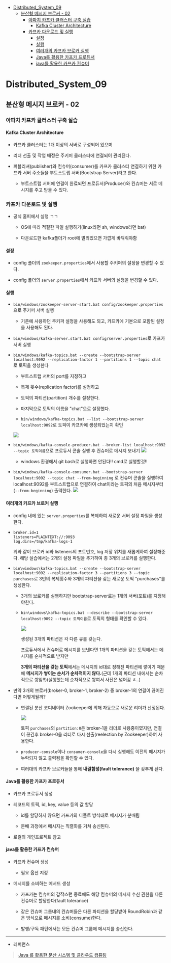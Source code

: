 - [Distributed\_System\_09](#distributed_system_09)
  - [분산형 메시지 브로커 - 02](#분산형-메시지-브로커---02)
    - [아파치 카프카 클러스터 구축 실습](#아파치-카프카-클러스터-구축-실습)
      - [Kafka Cluster Architecture](#kafka-cluster-architecture)
    - [카프카 다운로드 및 실행](#카프카-다운로드-및-실행)
      - [설정](#설정)
      - [실행](#실행)
      - [여러개의 카프카 브로커 실행](#여러개의-카프카-브로커-실행)
      - [Java를 활용한 카프카 프로듀서](#java를-활용한-카프카-프로듀서)
      - [java를 활용한 카프카 컨슈머](#java를-활용한-카프카-컨슈머)


# Distributed_System_09

## 분산형 메시지 브로커 - 02

### 아파치 카프카 클러스터 구축 실습

#### Kafka Cluster Architecture

- 카프카 클러스터는 1개 이상의 서버로 구성되어 있으며

- 리더 선출 및 작업 배정은 주키퍼 클러스터에 연결되어 관리된다.

- 퍼블리셔(publisher)와 컨슈머(consumer)를 카프카 클러스터 연결하기 위한 카프카 서버 주소들을 부트스트랩 서버(Bootstrap Server)라고 한다.
  
  - 부트스트랩 서버에 연결이 완료되면 프로듀서(Producer)와 컨슈머는 서로 메시지를 주고 받을 수 있다.

### 카프카 다운로드 및 실행

- 공식 홈피에서 실행 ㄱㄱ
  
  - OS에 따라 적절한 파일 실행하기(linux라면 sh, windows라면 bat)
  
  - 다운로드한 kafka폴더가 root에 멀리있으면 가깝게 바꿔줘야함

#### 설정

- config 폴더의 `zookeeper.properties`에서 사용할 주키퍼의 설정을 변경할 수 있다.

- config 폴더의 `server.properties`에서 카프카 서버의 설정을 변경할 수 있다.

#### 실행

- `bin/windows/zookeeper-server-start.bat config/zookeeper.properties`으로 주키퍼 서버 실행
  
  - 기존에 사용하던 주키퍼 설정을 사용해도 되고, 카프카에 기본으로 포함된 설정을 사용해도 된다.

- `bin/windows/kafka-server.start.bat config/server.properties`로 카프카 서버 실행

- `bin/windows/kafka-topics.bat --create --bootstrap-server localhost:9092 --replication-factor 1 --partitions 1 --topic chat` 로 토픽을 생성한다
  
  - 부트스트랩 서버의 port를 지정하고
  
  - 복제 횟수(replication factor)를 설정하고
  
  - 토픽의 파티션(partition) 개수를 설정한다.
  
  - 마지막으로 토픽의 이름을 "chat"으로 설정했다.
  
  - `bin/windows/kafka-topics.bat --list --bootstrap-server localhost:9092`로 토픽이 카프카에 생성되었는지 확인
  
  ![](https://user-images.githubusercontent.com/81341784/210167639-246bd52e-b528-4b50-8511-062edf67645e.png)

- `bin/windows/kafka-console-producer.bat --broker-list localhost:9092 --topic 토픽이름`으로 프로듀서 콘솔 실행 후 컨슈머로 메시지 보내기
  ![](https://user-images.githubusercontent.com/81341784/210167640-570655fd-62fe-49a8-b6ae-5c20367d07a8.png)
  
  - windows 환경에서 git bash로 실행하면 안된다!! cmd로 실행할것!!

- `bin/windows/kafka-console-consumer.bat --bootstrap-server localhost:9092 --topic chat --from-beginning` 로 컨슈머 콘솔을 실행하여 localhost:9092를 부트스트랩으로 연결하여 chat이라는 토픽의 처음 메시지부터(`--from-beginning`) 출력한다.
  ![](https://user-images.githubusercontent.com/81341784/210167651-297fadcc-a424-4135-a055-c9b074183509.png)

#### 여러개의 카프카 브로커 실행

- config 내에 있는 `server.properties`를 복제하여 새로운 서버 설정 파일을 생성한다.

- ```properties
  broker.id=1
  listeners=PLAINTEXT://:9093
  log.dirs=/tmp/kafka-logs-1
  ```
  
  위와 같이 브로커 id와 listeners의 포트번호, log 저장 위치를 새롭게하여 설정해준다.
  해당 실습에서는 2개의 설정 파일을 추가하여 총 3개의 브로커를 실행한다.

- `bin\windows\kafka-topics.bat --create --bootstrap-server localhost:9092 --replication-factor 3 --partitions 3 --topic purchases`로 3번의 복제횟수와 3개의 파티션을 갖는 새로운 토픽 "purchases"를 생성한다.
  
  - 3개의 브로커를 실행하지만 bootstrap-server로는 1개의 서버(포트)를 지정해야한다.
  
  - `bin\windows\kafka-topics.bat --describe --bootstrap-server localhost:9092 --topic 토픽이름`로 토픽의 형태를 확인할 수 있다.
    
    ![](https://user-images.githubusercontent.com/81341784/210167657-2d482d38-b82a-4c26-b9f2-00ffd5e78f83.png)
    
    생성된 3개의 파티션은 각 다른 큐를 갖는다. 
    
    프로듀서에서 컨슈머로 메시지를 보낸다면 1개의 파티션을 갖는 토픽에서는 메시지를 순차적으로 받지만
    
    **3개의 파티션을 갖는 토픽**에서는 메시지의 id대로 정해진 파티션에 쌓이기 때문에 **메시지가 쌓이는 순서가 순차적이지 않다.**(근데 1개의 파티션 내에서는 순차적으로 쌓임!!)(실행했는데 순차적으로 쌓여서 사진은 넘어감 ㅎ..)

- 만약 3개의 브로커(broker-0, broker-1, broker-2) 중 broker-1의 연결이 끊어진다면 어떻게될까?
  
  - 연결된 분산 코디네이터 Zookeeper에 의해 자동으로 새로운 리더가 선정된다.
    
    ![](https://user-images.githubusercontent.com/81341784/210167662-c5ed9637-a6e6-4060-97ca-ae8e10553986.png)
    
    토픽 `purchases`의 `partition:0`은 broker-1을 리더로 사용중이였지만, 연결이 끊긴후 broker-0을 리더로 다시 선출(reelection by Zookeeper)하여 사용한다.
  
  - `producer-console`이나 `consumer-console`을 다시 실행해도 이전의 메시지가 누락되지 않고 출력됨을 확인할 수 있다.
  
  - 여러대의 카프카 브로커들을 통해 **내결함성(fault tolerance)** 을 갖추게 된다.

#### Java를 활용한 카프카 프로듀서

- 카프카 프로듀서 생성

- 레코드의 토픽, id, key, value 등의 값 할당
  
  - id를 할당하지 않으면 카프카의 디폴트 방식대로 메시지가 분배됨
  
  - 분배 과정에서 메시지는 직렬화를 거쳐 송신된다.

- 로컬의 개인프로젝트 참고

#### java를 활용한 카프카 컨슈머

- 카프카 컨슈머 생성
  
  - 필요 옵션 지정

- 메시지를 소비하는 메서드 생성
  
  - 카프카는 컨슈머의 갑작스런 종료에도 해당 컨슈머의 메시지 수신 권한을 다른 컨슈머로 할당한다(fault tolerance)
  
  - 같은 컨슈머 그룹내의 컨슈머들은 다른 파티션을 할당받아 RoundRobin과 같은 방식으로 메시지를 소비(consume)한다.
  
  - 발행/구독 패턴에서는 모든 컨슈머 그룹에 메시지를 송신한다.

---

- 레퍼런스

> [Java 를 활용한 분산 시스템 및 클라우드 컴퓨팅](https://www.udemy.com/course/java-distributed-system/)
